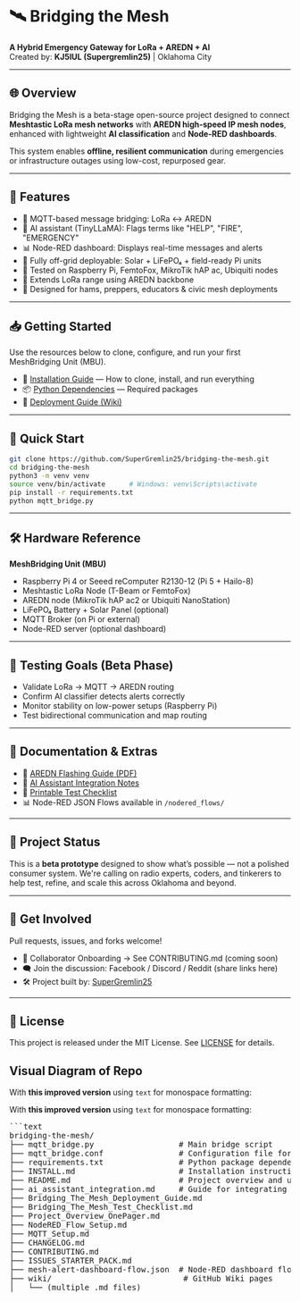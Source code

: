 
# 🛰️ Bridging the Mesh

**A Hybrid Emergency Gateway for LoRa + AREDN + AI**  
Created by: **KJ5IUL (Supergremlin25)** | Oklahoma City

---

## 🌐 Overview

Bridging the Mesh is a beta-stage open-source project designed to connect **Meshtastic LoRa mesh networks** with **AREDN high-speed IP mesh nodes**, enhanced with lightweight **AI classification** and **Node-RED dashboards**.

This system enables **offline, resilient communication** during emergencies or infrastructure outages using low-cost, repurposed gear.

---

## 🔧 Features

- 🔁 MQTT-based message bridging: LoRa <-> AREDN
- 🧠 AI assistant (TinyLLaMA): Flags terms like "HELP", "FIRE", "EMERGENCY"
- 📊 Node-RED dashboard: Displays real-time messages and alerts
- 🔋 Fully off-grid deployable: Solar + LiFePO₄ + field-ready Pi units
- 🧰 Tested on Raspberry Pi, FemtoFox, MikroTik hAP ac, Ubiquiti nodes
- 📡 Extends LoRa range using AREDN backbone
- 💬 Designed for hams, preppers, educators & civic mesh deployments

---

## 📥 Getting Started

Use the resources below to clone, configure, and run your first MeshBridging Unit (MBU).

- 📄 [Installation Guide](./INSTALL.md) — How to clone, install, and run everything  
- 📦 [Python Dependencies](./requirements.txt) — Required packages  
- 🧭 [Deployment Guide (Wiki)](https://github.com/SuperGremlin25/bridging-the-mesh/wiki/Deployment-Guide)

---

## 🚀 Quick Start

```bash
git clone https://github.com/SuperGremlin25/bridging-the-mesh.git
cd bridging-the-mesh
python3 -m venv venv
source venv/bin/activate      # Windows: venv\Scripts\activate
pip install -r requirements.txt
python mqtt_bridge.py
```

---

## 🛠 Hardware Reference

**MeshBridging Unit (MBU)**
- Raspberry Pi 4 or Seeed reComputer R2130-12 (Pi 5 + Hailo-8)
- Meshtastic LoRa Node (T-Beam or FemtoFox)
- AREDN node (MikroTik hAP ac2 or Ubiquiti NanoStation)
- LiFePO₄ Battery + Solar Panel (optional)
- MQTT Broker (on Pi or external)
- Node-RED server (optional dashboard)

---

## 🧪 Testing Goals (Beta Phase)

- Validate LoRa → MQTT → AREDN routing
- Confirm AI classifier detects alerts correctly
- Monitor stability on low-power setups (Raspberry Pi)
- Test bidirectional communication and map routing

---

## 📘 Documentation & Extras

- 🧾 [AREDN Flashing Guide (PDF)](./AREDN_Flashing_Field_Guide.pdf)
- 🧠 [AI Assistant Integration Notes](./ai_assistant_integration.md)
- 📄 [Printable Test Checklist](./Test_Checklist.md)
- 📊 Node-RED JSON Flows available in `/nodered_flows/`

---

## 🧠 Project Status

This is a **beta prototype** designed to show what’s possible — not a polished consumer system. We're calling on radio experts, coders, and tinkerers to help test, refine, and scale this across Oklahoma and beyond.

---

## 📣 Get Involved

Pull requests, issues, and forks welcome!

- 🤝 Collaborator Onboarding → See CONTRIBUTING.md (coming soon)
- 🗨️ Join the discussion: Facebook / Discord / Reddit (share links here)
- 🛠️ Project built by: [SuperGremlin25](https://github.com/SuperGremlin25)

---

## 🔖 License

This project is released under the MIT License. See [LICENSE](./LICENSE) for details.

## Visual Diagram of Repo

With **this improved version** using `text` for monospace formatting:


With **this improved version** using `text` for monospace formatting:

<pre>
```text
bridging-the-mesh/
├── mqtt_bridge.py                  # Main bridge script
├── mqtt_bridge.conf                # Configuration file for MQTT, AI, and LoRa
├── requirements.txt                # Python package dependencies
├── INSTALL.md                      # Installation instructions
├── README.md                       # Project overview and usage
├── ai_assistant_integration.md     # Guide for integrating the AI assistant
├── Bridging_The_Mesh_Deployment_Guide.md
├── Bridging_The_Mesh_Test_Checklist.md
├── Project_Overview_OnePager.md
├── NodeRED_Flow_Setup.md
├── MQTT_Setup.md
├── CHANGELOG.md
├── CONTRIBUTING.md
├── ISSUES_STARTER_PACK.md
├── mesh-alert-dashboard-flow.json  # Node-RED dashboard flow export
├── wiki/                            # GitHub Wiki pages
│   └── (multiple .md files)



